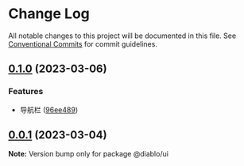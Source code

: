 # Change Log

All notable changes to this project will be documented in this file.
See [Conventional Commits](https://conventionalcommits.org) for commit guidelines.

## [0.1.0](https://github.com/samurais-app/diablo/compare/v0.0.0...v0.1.0) (2023-03-06)


### Features

* 导航栏 ([96ee489](https://github.com/samurais-app/diablo/commit/96ee489dabe41f5db570a494b3d1c03db9c9d95d))



## [0.0.1](https://github.com/samurais-app/diablo/compare/v0.0.0...v0.0.1) (2023-03-04)

**Note:** Version bump only for package @diablo/ui
